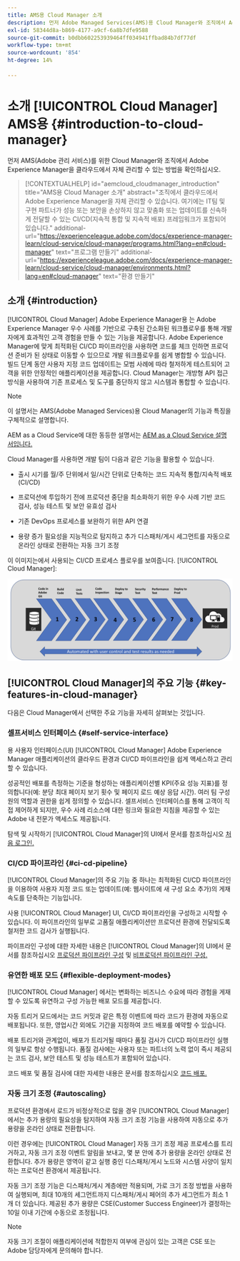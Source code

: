 ```yaml
---
title: AMS용 Cloud Manager 소개
description: 먼저 Adobe Managed Services(AMS)용 Cloud Manager와 조직에서 Adobe Experience Manager을 자체 관리할 수 있는 방법을 확인하십시오.
exl-id: 58344d8a-b869-4177-a9cf-6a8b7dfe9588
source-git-commit: b0dbb602253939464ff034941ffbad84b7df77df
workflow-type: tm+mt
source-wordcount: '854'
ht-degree: 14%

---
```



# 소개 [!UICONTROL Cloud Manager] AMS용 {#introduction-to-cloud-manager}

먼저 AMS(Adobe 관리 서비스)를 위한 Cloud Manager와 조직에서 Adobe Experience Manager을 클라우드에서 자체 관리할 수 있는 방법을 확인하십시오.

>[!CONTEXTUALHELP]
>id="aemcloud_cloudmanager_introduction"
>title="AMS용 Cloud Manager 소개"
>abstract="조직에서 클라우드에서 Adobe Experience Manager을 자체 관리할 수 있습니다. 여기에는 IT팀 및 구현 파트너가 성능 또는 보안을 손상하지 않고 맞춤화 또는 업데이트를 신속하게 전달할 수 있는 CI/CD(지속적 통합 및 지속적 배포) 프레임워크가 포함되어 있습니다."
>additional-url="https://experienceleague.adobe.com/docs/experience-manager-learn/cloud-service/cloud-manager/programs.html?lang=en#cloud-manager" text="프로그램 만들기"
>additional-url="https://experienceleague.adobe.com/docs/experience-manager-learn/cloud-service/cloud-manager/environments.html?lang=en#cloud-manager" text="환경 만들기"

## 소개 {#introduction}

[!UICONTROL Cloud Manager] Adobe Experience Manager용 는 Adobe Experience Manager 우수 사례를 기반으로 구축된 간소화된 워크플로우를 통해 개발자에게 효과적인 고객 경험을 만들 수 있는 기능을 제공합니다. Adobe Experience Manager에 맞게 최적화된 CI/CD 파이프라인을 사용하면 코드를 체크 인하면 프로덕션 준비가 된 상태로 이동할 수 있으므로 개발 워크플로우를 쉽게 병합할 수 있습니다. 빌드 단계 동안 사용자 지정 코드 업데이트는 모범 사례에 따라 철저하게 테스트되어 고객을 위한 안정적인 애플리케이션을 제공합니다. Cloud Manager는 개방형 API 접근 방식을 사용하여 기존 프로세스 및 도구를 중단하지 않고 시스템과 통합할 수 있습니다.

>[!NOTE]
>
>이 설명서는 AMS(Adobe Managed Services)용 Cloud Manager의 기능과 특징을 구체적으로 설명합니다.
>
>AEM as a Cloud Service에 대한 동등한 설명서는 [AEM as a Cloud Service 설명서입니다.](https://experienceleague.adobe.com/docs/experience-manager-cloud-service/implementing/home.html)

Cloud Manager를 사용하면 개발 팀이 다음과 같은 기능을 활용할 수 있습니다.

* 출시 시기를 월/주 단위에서 일/시간 단위로 단축하는 코드 지속적 통합/지속적 배포(CI/CD)

* 프로덕션에 투입하기 전에 프로덕션 중단을 최소화하기 위한 우수 사례 기반 코드 검사, 성능 테스트 및 보안 유효성 검사

* 기존 DevOps 프로세스를 보완하기 위한 API 연결

* 용량 증가 필요성을 지능적으로 탐지하고 추가 디스패처/게시 세그먼트를 자동으로 온라인 상태로 전환하는 자동 크기 조정

이 이미지는에서 사용되는 CI/CD 프로세스 플로우를 보여줍니다. [!UICONTROL Cloud Manager]:

![CI/CD 흐름](/help/assets/screen_shot_2018-05-12at73843pm.png)

## [!UICONTROL Cloud Manager]의 주요 기능  {#key-features-in-cloud-manager}

다음은 Cloud Manager에서 선택한 주요 기능을 자세히 살펴보는 것입니다.

### 셀프서비스 인터페이스 {#self-service-interface}

용 사용자 인터페이스(UI) [!UICONTROL Cloud Manager] Adobe Experience Manager 애플리케이션의 클라우드 환경과 CI/CD 파이프라인을 쉽게 액세스하고 관리할 수 있습니다.

성공적인 배포를 측정하는 기준을 형성하는 애플리케이션별 KPI(주요 성능 지표)를 정의합니다(예: 분당 최대 페이지 보기 횟수 및 페이지 로드 예상 응답 시간). 여러 팀 구성원의 역할과 권한을 쉽게 정의할 수 있습니다. 셀프서비스 인터페이스를 통해 고객이 직접 제어하게 되지만, 우수 사례 리소스에 대한 링크와 필요한 지침을 제공할 수 있는 Adobe 내 전문가 액세스도 제공됩니다.

탐색 및 시작하기 [!UICONTROL Cloud Manager]의 UI에서 문서를 참조하십시오 [처음 로그인.](/help/getting-started/first-time-login.md)

### CI/CD 파이프라인 {#ci-cd-pipeline}

[!UICONTROL Cloud Manager]의 주요 기능 중 하나는 최적화된 CI/CD 파이프라인을 이용하여 사용자 지정 코드 또는 업데이트(예: 웹사이트에 새 구성 요소 추가)의 게재 속도를 단축하는 기능입니다.

사용 [!UICONTROL Cloud Manager] UI, CI/CD 파이프라인을 구성하고 시작할 수 있습니다. 이 파이프라인의 일부로 고품질 애플리케이션만 프로덕션 환경에 전달되도록 철저한 코드 검사가 실행됩니다.

파이프라인 구성에 대한 자세한 내용은 [!UICONTROL Cloud Manager]의 UI에서 문서를 참조하십시오 [프로덕션 파이프라인 구성](/help/using/production-pipelines.md) 및 [비프로덕션 파이프라인 구성.](/help/using/non-production-pipelines.md)

### 유연한 배포 모드 {#flexible-deployment-modes}

[!UICONTROL Cloud Manager] 에서는 변화하는 비즈니스 수요에 따라 경험을 게재할 수 있도록 유연하고 구성 가능한 배포 모드를 제공합니다.

자동 트리거 모드에서는 코드 커밋과 같은 특정 이벤트에 따라 코드가 환경에 자동으로 배포됩니다. 또한, 영업시간 외에도 기간을 지정하여 코드 배포를 예약할 수 있습니다.

배포 트리거와 관계없이, 배포가 트리거될 때마다 품질 검사가 CI/CD 파이프라인 실행의 일부로 항상 수행됩니다. 품질 검사에는 사용자 또는 파트너의 노력 없이 즉시 제공되는 코드 검사, 보안 테스트 및 성능 테스트가 포함되어 있습니다.

코드 배포 및 품질 검사에 대한 자세한 내용은 문서를 참조하십시오 [코드 배포.](/help/using/code-deployment.md)

### 자동 크기 조정 {#autoscaling}

프로덕션 환경에서 로드가 비정상적으로 많을 경우 [!UICONTROL Cloud Manager] 에서는 추가 용량의 필요성을 탐지하여 자동 크기 조정 기능을 사용하여 자동으로 추가 용량을 온라인 상태로 전환합니다.

이런 경우에는 [!UICONTROL Cloud Manager] 자동 크기 조정 제공 프로세스를 트리거하고, 자동 크기 조정 이벤트 알림을 보내고, 몇 분 안에 추가 용량을 온라인 상태로 전환합니다. 추가 용량은 영역이 같고 실행 중인 디스패처/게시 노드와 시스템 사양이 일치하는 프로덕션 환경에서 제공됩니다.

자동 크기 조정 기능은 디스패처/게시 계층에만 적용되며, 가로 크기 조정 방법을 사용하여 실행되며, 최대 10개의 세그먼트까지 디스패처/게시 페어의 추가 세그먼트가 최소 1개 더 있습니다. 제공된 추가 용량은 CSE(Customer Success Engineer)가 결정하는 10일 이내 기간에 수동으로 조정됩니다.

>[!NOTE]
>
>자동 크기 조절이 애플리케이션에 적합한지 여부에 관심이 있는 고객은 CSE 또는 Adobe 담당자에게 문의해야 합니다.

